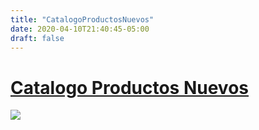 ```yaml
---
title: "CatalogoProductosNuevos"
date: 2020-04-10T21:40:45-05:00
draft: false
---
```


# [Catalogo Productos Nuevos](/documents/catalogoProductosNuevos.pdf)
[![](/images/catalogo3.png )](/documents/catalogoProductosNuevos.pdf)